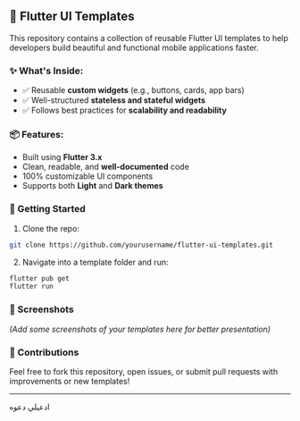 ## 📱 Flutter UI Templates

This repository contains a collection of reusable Flutter UI templates to help developers build beautiful and functional mobile applications faster.

### ✨ What's Inside:

* ✅ Reusable **custom widgets** (e.g., buttons, cards, app bars)
* ✅ Well-structured **stateless and stateful widgets**
* ✅ Follows best practices for **scalability and readability**

### 📦 Features:

* Built using **Flutter 3.x**
* Clean, readable, and **well-documented** code
* 100% customizable UI components
* Supports both **Light** and **Dark themes**

### 🚀 Getting Started

1. Clone the repo:

```bash
git clone https://github.com/yourusername/flutter-ui-templates.git
```

2. Navigate into a template folder and run:

```bash
flutter pub get
flutter run
```

### 📸 Screenshots

*(Add some screenshots of your templates here for better presentation)*

### 🙌 Contributions

Feel free to fork this repository, open issues, or submit pull requests with improvements or new templates!

---

ادعيلي دعوه
